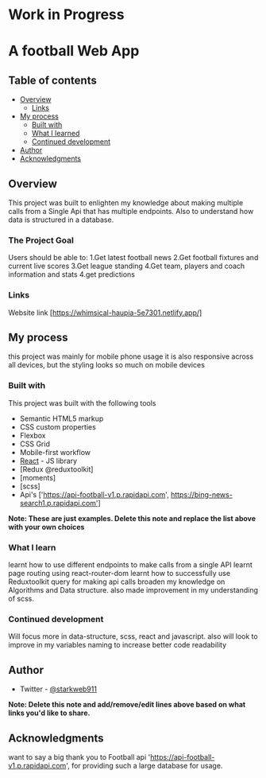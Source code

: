 # Work in Progress

# A football Web App

## Table of contents

- [Overview](#overview)
  - [Links](#links)
- [My process](#my-process)
  - [Built with](#built-with)
  - [What I learned](#what-i-learned)
  - [Continued development](#continued-development)
- [Author](#author)
- [Acknowledgments](#acknowledgments)

## Overview

This project was built to enlighten my knowledge about making multiple calls from a Single Api that has multiple endpoints. Also to understand how data is structured in a database.

### The Project Goal

Users should be able to:
1.Get latest football news
2.Get football fixtures and current live scores
3.Get league standing
4.Get team, players and coach information and stats
4.get predictions

### Links

Website link [https://whimsical-haupia-5e7301.netlify.app/]

## My process

this project was mainly for mobile phone usage it is also responsive across all devices, but the styling looks so much on mobile devices

### Built with

This project was built with the following tools

- Semantic HTML5 markup
- CSS custom properties
- Flexbox
- CSS Grid
- Mobile-first workflow
- [React](https://reactjs.org/) - JS library
- [Redux @reduxtoolkit]
- [moments]
- [scss]
- Api's ['https://api-football-v1.p.rapidapi.com', https://bing-news-search1.p.rapidapi.com']

**Note: These are just examples. Delete this note and replace the list above with your own choices**

### What I learn

learnt how to use different endpoints to make calls from a single API
learnt page routing using react-router-dom
learnt how to successfully use Reduxtoolkit query for making api calls
broaden my knowledge on Algorithms and Data structure.
also made improvement in my understanding of scss.

### Continued development

Will focus more in data-structure, scss, react and javascript.
also will look to improve in my variables naming to increase better code readability

## Author

- Twitter - [@starkweb911](https://www.twitter.com/@starkweb911)

**Note: Delete this note and add/remove/edit lines above based on what links you'd like to share.**

## Acknowledgments

want to say a big thank you to Football api 'https://api-football-v1.p.rapidapi.com', for providing such a large database for usage.
